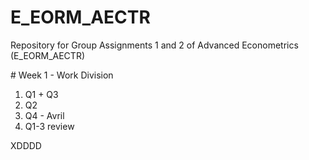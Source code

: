 # E_EORM_AECTR
Repository for Group Assignments 1 and 2 of Advanced Econometrics (E_EORM_AECTR)

# Week 1 - Work Division
1. Q1 + Q3 
2. Q2 
3. Q4 - Avril
4. Q1-3 review

XDDDD